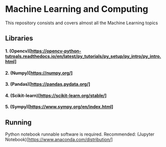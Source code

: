 # Machine Learning and Computing
This repository consists and covers almost all the Machine Learning topics

## Libraries
#### 1. (Opencv)[https://opencv-python-tutroals.readthedocs.io/en/latest/py_tutorials/py_setup/py_intro/py_intro.html]
#### 2. (Numpy)[https://numpy.org/]
#### 3. (Pandas)[https://pandas.pydata.org/]
#### 4. (Scikit-learn)[https://scikit-learn.org/stable/]
#### 5. (Sympy)[https://www.sympy.org/en/index.html]

## Running
Python notebook runnable software is required.
Recommended: (Jupyter Notebook)[https://www.anaconda.com/distribution/]
